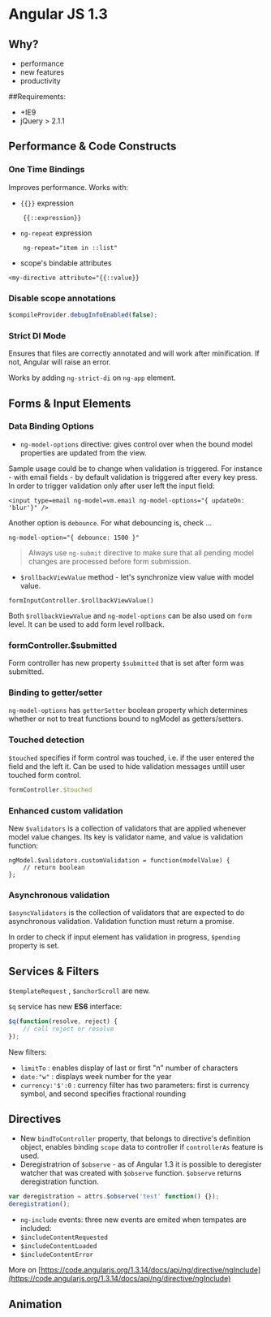 # Angular JS 1.3

## Why?
- performance
- new features
- productivity

##Requirements:
- +IE9 
- jQuery > 2.1.1

## Performance & Code Constructs

### One Time Bindings
Improves performance. Works with:

- ```{{}}``` expression

```
	{{::expression}}
```

- ```ng-repeat``` expression

```
	ng-repeat="item in ::list"
```

- scope's bindable attributes

```
<my-directive attribute="{{::value}}
```
	
### Disable scope annotations

```javascript
$compileProvider.debugInfoEnabled(false);
```
	
### Strict DI Mode

Ensures that files are correctly annotated and will work after minification. If not, Angular will raise an error.

Works by adding ```ng-strict-di``` on ```ng-app``` element.

## Forms & Input Elements

### Data Binding Options

- ```ng-model-options``` directive: gives control over when the bound model properties are updated from the view.

Sample usage could be to change when validation is triggered. For instance - with email fields - by default validation is triggered after every key press. In order to trigger validation only after user left the input field:

```
<input type=email ng-model=vm.email ng-model-options="{ updateOn: 'blur'}" />
```

Another option is ```debounce```. For what debouncing is, check ...

```ng-model-option="{ debounce: 1500 }"```

> Always use ```ng-submit``` directive to make sure that all pending model changes are processed before form submission.

 - ```$rollbackViewValue``` method - let's synchronize view value with model value.

```
formInputController.$rollbackViewValue()
```

Both ```$rollbackViewValue``` and ```ng-model-options``` can be also used on ```form``` level. It can be used to add form level rollback.

### formController.$submitted

Form controller has new property ```$submitted``` that is set after form was submitted.

### Binding to getter/setter

```ng-model-options``` has ```getterSetter``` boolean property which determines whether or not to treat functions bound to ngModel as getters/setters. 

### Touched detection

```$touched``` specifies if form control was touched, i.e. if the user entered the field and the left it. Can be used to hide validation messages untill user touched form control.

```javascript
formController.$touched
```

### Enhanced custom validation

New ```$validators``` is a collection of validators that are applied whenever model value changes. Its key is validator name, and value is validation function:

```
ngModel.$validators.customValidation = function(modelValue) { 
	// return boolean
};
```

### Asynchronous validation

```$asyncValidators``` is the collection of validators that are expected to do asynchronous validation. Validation function must return a promise.

In order to check if input element has validation in progress, ```$pending``` property is set.

## Services & Filters

```$templateRequest``` , ```$anchorScroll``` are new.

```$q``` service has new **ES6** interface:

```javascript
$q(function(resolve, reject) {
	// call reject or resolve
});
```

New filters:

 - ```limitTo``` : enables display of last or first "n" number of characters
 - ```date:"w"``` : displays week number for the year
 - ```currency:'$':0``` :  currency filter has two parameters: first is currency symbol, and second specifies fractional rounding

## Directives

- New ```bindToController``` property, that belongs to directive's definition object, enables binding ```scope``` data to controller if ```controllerAs``` feature is used.
- Deregistratrion of ```$observe``` - as of Angular 1.3 it is possible to deregister watcher that was created with ```$observe``` function. ```$observe``` returns deregistration function.

```javascript
var deregistration = attrs.$observe('test' function() {});
deregistration();
```

- ```ng-include``` events:  three new events are emited when tempates are included:
 - ```$includeContentRequested```
 - ```$includeContentLoaded```
 - ```$includeContentError```

More on [https://code.angularjs.org/1.3.14/docs/api/ng/directive/ngInclude](https://code.angularjs.org/1.3.14/docs/api/ng/directive/ngInclude)

## Animation
